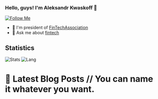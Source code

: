### Hello, guys! I'm Aleksandr Kwaskoff 👋  
[![Follow Me](https://img.shields.io/github/followers/pieterclaerhout?label=Follow&style=social)](https://github.com/pieterclaerhout)

- 🌱 I'm president of [FinTechAssociation](https://finteh.org)
- 💬 Ask me about [fintech](https://t.me/finteh)

## Statistics
![Stats](https://github-readme-stats.vercel.app/api?username=kwaskoff&theme=great-gatsby)
![Lang](https://github-readme-stats.vercel.app/api/top-langs/?username=kwaskoff&theme=great-gatsby)

# 📩 Latest Blog Posts // You can name it whatever you want.
<!-- BLOG-POST-LIST:START -->
<!-- BLOG-POST-LIST:END -->
